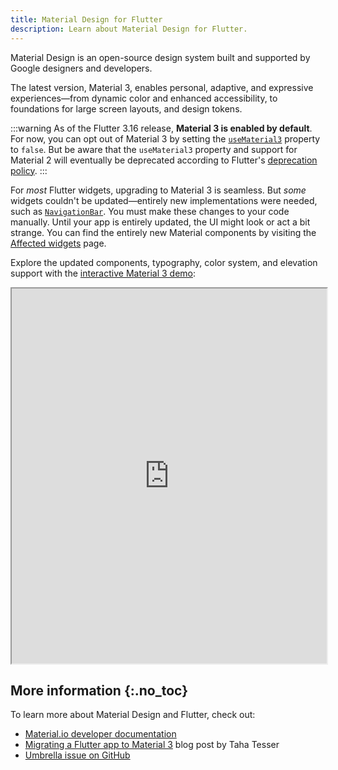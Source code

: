 ```yaml
---
title: Material Design for Flutter
description: Learn about Material Design for Flutter.
---
```


Material Design is an open-source design system built
and supported by Google designers and developers.

The latest version, Material 3, enables personal,
adaptive, and expressive experiences—from dynamic color
and enhanced accessibility, to foundations for
large screen layouts, and design tokens.

:::warning
As of the Flutter 3.16 release, **Material 3 is
enabled by default**. For now, you can opt out
of Material 3 by setting the [`useMaterial3`][] property
to `false`. But be aware that the `useMaterial3`
property and support for Material 2
will eventually be deprecated according to
Flutter's [deprecation policy][].
:::

For _most_ Flutter widgets, upgrading to Material 3
is seamless. But _some_ widgets couldn't be
updated—entirely new implementations were needed,
such as [`NavigationBar`][].
You must make these changes to your code manually.
Until your app is entirely updated,
the UI might look or act a bit strange.
You can find the entirely new Material components by
visiting the [Affected widgets][] page.

[Affected widgets]: {{site.api}}/flutter/material/ThemeData/useMaterial3.html#affected-widgets
[deprecation policy]: /release/compatibility-policy#deprecation-policy
[demo]: https://flutter.github.io/samples/web/material_3_demo/#/
[`NavigationBar`]: {{site.api}}/flutter/material/NavigationBar-class.html
[`useMaterial3`]: {{site.api}}/flutter/material/ThemeData/useMaterial3.html

Explore the updated components, typography, color system,
and elevation support with the
[interactive Material 3 demo][demo]:

<iframe src="https://flutter.github.io/samples/web/material_3_demo/#/" width="100%" height="600px" title="Material 3 Demo App"></iframe>

## More information {:.no_toc}

To learn more about Material Design and Flutter,
check out:

* [Material.io developer documentation][]
* [Migrating a Flutter app to Material 3][] blog post by Taha Tesser
* [Umbrella issue on GitHub][]

[Material.io developer documentation]: {{site.material}}/develop/flutter
[Migrating a Flutter app to Material 3]: https://blog.codemagic.io/migrating-a-flutter-app-to-material-3/
[Umbrella issue on GitHub]: {{site.github}}//flutter/flutter/issues/91605
